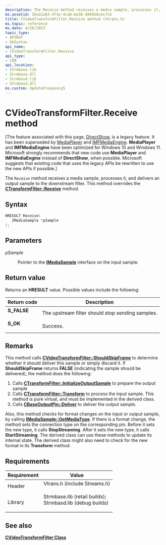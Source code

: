 ```yaml
---
description: The Receive method receives a media sample, processes it, and delivers an output sample to the downstream filter. This method overrides the CTransformFilter::Receive method.
ms.assetid: 35e22a63-471e-4ca8-be3b-d84920cec7cb
title: CVideoTransformFilter.Receive method (Vtrans.h)
ms.topic: reference
ms.date: 4/26/2023
topic_type: 
- APIRef
- kbSyntax
api_name: 
- CVideoTransformFilter.Receive
api_type: 
- COM
api_location: 
- Strmbase.lib
- Strmbase.dll
- Strmbasd.lib
- Strmbasd.dll
ms.custom: UpdateFrequency5
---
```


# CVideoTransformFilter.Receive method

\[The feature associated with this page, [DirectShow](/windows/win32/directshow/directshow), is a legacy feature. It has been superseded by [MediaPlayer](/uwp/api/Windows.Media.Playback.MediaPlayer) and [IMFMediaEngine](/windows/win32/api/mfmediaengine/nn-mfmediaengine-imfmediaengine). **MediaPlayer** and **IMFMediaEngine** have been optimized for Windows 10 and Windows 11. Microsoft strongly recommends that new code use **MediaPlayer** and **IMFMediaEngine** instead of **DirectShow**, when possible. Microsoft suggests that existing code that uses the legacy APIs be rewritten to use the new APIs if possible.\]

The `Receive` method receives a media sample, processes it, and delivers an output sample to the downstream filter. This method overrides the [**CTransformFilter::Receive**](ctransformfilter-receive.md) method.

## Syntax


```C++
HRESULT Receive(
   IMediaSample *pSample
);
```



## Parameters

<dl> <dt>

*pSample* 
</dt> <dd>

Pointer to the [**IMediaSample**](/windows/desktop/api/Strmif/nn-strmif-imediasample) interface on the input sample.

</dd> </dl>

## Return value

Returns an **HRESULT** value. Possible values include the following:



| Return code                                                                             | Description                                                 |
|-----------------------------------------------------------------------------------------|-------------------------------------------------------------|
| <dl> <dt>**S\_FALSE**</dt> </dl> | The upstream filter should stop sending samples.<br/> |
| <dl> <dt>**S\_OK**</dt> </dl>    | Success.<br/>                                         |



 

## Remarks

This method calls [**CVideoTransformFilter::ShouldSkipFrame**](cvideotransformfilter-shouldskipframe.md) to determine whether it should deliver this sample or simply discard it. If **ShouldSkipFrame** returns **FALSE** (indicating the sample should be delivered), the method does the following:

1.  Calls [**CTransformFilter::InitializeOutputSample**](ctransformfilter-initializeoutputsample.md) to prepare the output sample
2.  Calls [**CTransformFilter::Transform**](ctransformfilter-transform.md) to process the input sample. This method is pure virtual, and must be implemented in the derived class.
3.  Calls [**CBaseOutputPin::Deliver**](cbaseoutputpin-deliver.md) to deliver the output sample.

Also, this method checks for format changes on the input or output sample, by calling [**IMediaSample::GetMediaType**](/windows/desktop/api/Strmif/nf-strmif-imediasample-getmediatype). If there is a format change, the method sets the connection type on the corresponding pin. Before it sets the new type, it calls **StopStreaming**. After it sets the new type, it calls **StartStreaming**. The derived class can use these methods to update its internal state. The derived class might also need to check for the new format in its **Transform** method.

## Requirements



| Requirement | Value |
|--------------------|--------------------------------------------------------------------------------------------------------------------------------------------------------------------------------------------|
| Header<br/>  | <dl> <dt>Vtrans.h (include Streams.h)</dt> </dl>                                                                                    |
| Library<br/> | <dl> <dt>Strmbase.lib (retail builds); </dt> <dt>Strmbasd.lib (debug builds)</dt> </dl> |



## See also

<dl> <dt>

[**CVideoTransformFilter Class**](cvideotransformfilter.md)
</dt> </dl>

 

 




